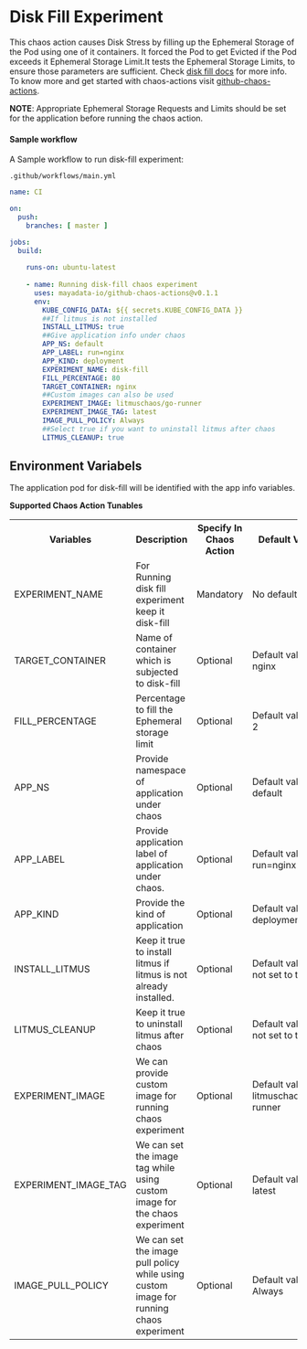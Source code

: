# Disk Fill Experiment

This chaos action causes Disk Stress by filling up the Ephemeral Storage of the Pod using one of it containers. It forced the Pod to get Evicted if the Pod exceeds it Ephemeral Storage Limit.It tests the Ephemeral Storage Limits, to ensure those parameters are sufficient. Check <a href="https://docs.litmuschaos.io/docs/disk-fill/">disk fill docs</a> for more info. To know more and get started with chaos-actions visit <a href="https://github.com/mayadata-io/github-chaos-actions/blob/master/README.md">github-chaos-actions</a>. 

**NOTE**: Appropriate Ephemeral Storage Requests and Limits should be set for the application before running the chaos action. 

#### Sample workflow 

A Sample workflow to run disk-fill experiment:


`.github/workflows/main.yml`

```yaml
name: CI

on:
  push:
    branches: [ master ]

jobs:
  build:
    
    runs-on: ubuntu-latest
      
    - name: Running disk-fill chaos experiment
      uses: mayadata-io/github-chaos-actions@v0.1.1
      env:
        KUBE_CONFIG_DATA: ${{ secrets.KUBE_CONFIG_DATA }}
        ##If litmus is not installed
        INSTALL_LITMUS: true
        ##Give application info under chaos
        APP_NS: default
        APP_LABEL: run=nginx
        APP_KIND: deployment
        EXPERIMENT_NAME: disk-fill
        FILL_PERCENTAGE: 80
        TARGET_CONTAINER: nginx
        ##Custom images can also be used
        EXPERIMENT_IMAGE: litmuschaos/go-runner
        EXPERIMENT_IMAGE_TAG: latest
        IMAGE_PULL_POLICY: Always    
        ##Select true if you want to uninstall litmus after chaos
        LITMUS_CLEANUP: true        
```

## Environment Variabels

The application pod for disk-fill will be identified with the app info variables.

**Supported Chaos Action Tunables**

<table>
  <tr>
    <th> Variables </th>
    <th> Description </th>
    <th> Specify In Chaos Action </th>
    <th> Default Value </th>
  </tr>
  <tr> 
    <td> EXPERIMENT_NAME </td>
    <td> For Running disk fill experiment keep it disk-fill</td>
    <td> Mandatory </td>
    <td> No default value </td>
  </tr>
  <tr> 
    <td> TARGET_CONTAINER </td>
    <td> Name of container which is subjected to disk-fill</td>
    <td> Optional </td>
    <td> Default value is nginx </td>
  </tr>  
  <tr> 
    <td> FILL_PERCENTAGE </td>
    <td> Percentage to fill the Ephemeral storage limit </td>
    <td> Optional </td>
    <td> Default value is 2</td>
  </tr>
  <tr> 
    <td> APP_NS </td>
    <td> Provide namespace of application under chaos </td>
    <td> Optional </td>
    <td> Default value is default</td>
  </tr>
  <tr>
    <td> APP_LABEL  </td>
    <td> Provide application label of application under chaos. </td>
    <td> Optional </td>
    <td> Default value is run=nginx </td>
  </tr>
  <tr>
    <td> APP_KIND </td>
    <td> Provide the kind of application   </td>
    <td> Optional  </td>
    <td> Default value is deployment </td>
  </tr>
  <tr>
    <td> INSTALL_LITMUS </td>
    <td> Keep it true to install litmus if litmus is not already installed.</td>
    <td> Optional </td>
    <td> Default value is not set to true </td>
  </tr>
  <tr>
    <td> LITMUS_CLEANUP </td>
    <td> Keep it true to uninstall litmus after chaos </td>
    <td> Optional </td>
    <td> Default value is not set to true </td>
  </tr>
  <tr>
    <td> EXPERIMENT_IMAGE </td>
    <td> We can provide custom image for running chaos experiment </td>
    <td> Optional </td>
    <td> Default value is litmuschaos/go-runner </td>
  </tr>
  <tr>
    <td> EXPERIMENT_IMAGE_TAG </td>
    <td> We can set the image tag while using custom image for the chaos experiment </td>
    <td> Optional </td>
    <td> Default value is latest </td>
  </tr>  
  <tr>
    <td>IMAGE_PULL_POLICY </td>
    <td> We can set the image pull policy while using custom image for running chaos experiment </td>
    <td> Optional </td>
    <td> Default value is Always </td>
  </tr>  
</table>